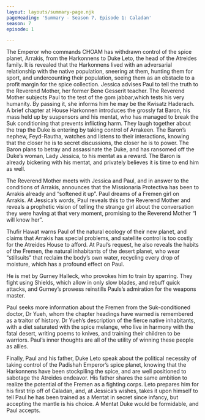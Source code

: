```yaml
---
layout: layouts/summary-page.njk
pageHeading: 'Summary - Season 7, Episode 1: Caladan'
season: 7
episode: 1

---
```

The Emperor who commands CHOAM has withdrawn control of the spice planet, Arrakis, from the Harkonnens to Duke Leto, the head of the Atreides family. It is revealed that the Harkonnens lived with an adversarial relationship with the native population, sneering at them, hunting them for sport, and undercounting their population, seeing them as an obstacle to a profit margin for the spice collection. Jessica advises Paul to tell the truth to the Reverend Mother, her former Bene Gesserit teacher. The Reverend Mother subjects Paul to the test of the gom jabbar,which tests his very humanity. By passing it, she informs him he may be the Kwisatz Haderach. A brief chapter at House Harkonnen introduces the grossly fat Baron, his mass held up by suspensors and his mentat, who has managed to break the Suk conditioning that prevents inflicting harm. They laugh together about the trap the Duke is entering by taking control of Arrakeen. The Baron’s nephew, Feyd-Rautha, watches and listens to their interactions, knowing that the closer he is to secret discussions, the closer he is to power. The Baron plans to betray and assassinate the Duke, and has ransomed off the Duke’s woman, Lady Jessica, to his mentat as a reward. The Baron is already bickering with his mentat, and privately believes it is time to end him as well.

The Reverend Mother meets with Jessica and Paul, and in answer to the conditions of Arrakis, announces that the Missionaria Protectiva has been to Arrakis already and “softened it up”.
Paul dreams of a Fremen girl on Arrakis. At Jessica’s words, Paul reveals this to the Reverend Mother and reveals a prophetic vision of telling the strange girl about the conversation they were having at that very moment, promising to the Reverend Mother “I will know her”.

Thufir Hawat warns Paul of the natural ecology of their new planet, and claims that Arrakis has special problems, and satellite control is too costly for the Atreides House to afford. At Paul’s request, he also reveals the habits of the Fremen, the natural inhabitants of the desert planet, who wear “stillsuits” that reclaim the body’s own water, recycling every drop of moisture, which has a profound effect on Paul. 

He is met by Gurney Halleck, who provokes him to train by sparring. They fight using Shields, which allow in only slow blades, and rebuff quick attacks, and Gurney’s prowess reinstills Pauls’s admiration for the weapons master. 

Paul seeks more information about the Fremen from the Suk-conditioned doctor, Dr Yueh, whom the chapter headings have warned is remembered as a traitor of history. Dr Yueh’s description of the fierce native inhabitants, with a diet saturated with the spice melange, who live in harmony with the fatal desert, writing poems to knives, and training their children to be warriors. Paul’s inner thoughts are all of the utility of winning these people as allies.

Finally, Paul and his father, Duke Leto speak about the political necessity of taking control of the Padishah Emperor’s spice planet, knowing that the Harkonnens have been stockpiling the spice, and are well positioned to sabotage the Atreides endeavor. His father shares the same ambition to realize the potential of the Fremen as a fighting corps. Leto prepares him for his first trip off of Caladan, and, at Jessica’s wishes, takes it upon himself to tell Paul he has been trained as a Mentat in secret since infancy, but accepting the mantle is his choice. A Mentat Duke would be formidable, and Paul accepts.
